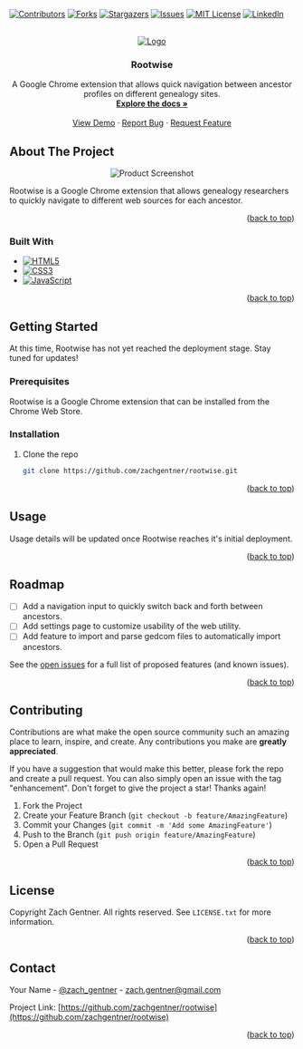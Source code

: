 <!-- Improved compatibility of back to top link: See: https://github.com/othneildrew/Best-README-Template/pull/73 -->

<a name="readme-top"></a>

<!--
*** Thanks for checking out the Best-README-Template. If you have a suggestion
*** that would make this better, please fork the repo and create a pull request
*** or simply open an issue with the tag "enhancement".
*** Don't forget to give the project a star!
*** Thanks again! Now go create something AMAZING! :D
-->

<!-- PROJECT SHIELDS -->
<!--
*** I'm using markdown "reference style" links for readability.
*** Reference links are enclosed in brackets [ ] instead of parentheses ( ).
*** See the bottom of this document for the declaration of the reference variables
*** for contributors-url, forks-url, etc. This is an optional, concise syntax you may use.
*** https://www.markdownguide.org/basic-syntax/#reference-style-links
-->

[![Contributors][contributors-shield]][contributors-url]
[![Forks][forks-shield]][forks-url]
[![Stargazers][stars-shield]][stars-url]
[![Issues][issues-shield]][issues-url]
[![MIT License][license-shield]][license-url]
[![LinkedIn][linkedin-shield]][linkedin-url]

<!-- PROJECT LOGO -->
<br />
<div align="center">
  <a href="https://github.com/zachgentner/rootwise">
    <img src="https://github.com/zachgentner/rootwise/blob/main/src/img/logo.png?raw=true" alt="Logo">
  </a>

<h3 align="center">Rootwise</h3>

  <p align="center">
    A Google Chrome extension that allows quick navigation between ancestor profiles on different genealogy sites.
    <br />
    <a href="https://github.com/zachgentner/rootwise"><strong>Explore the docs »</strong></a>
    <br />
    <br />
    <a href="">View Demo</a>
    ·
    <a href="https://github.com/zachgentner/rootwise/issues">Report Bug</a>
    ·
    <a href="https://github.com/zachgentner/rootwise/issues">Request Feature</a>
  </p>
</div>

<!-- TABLE OF CONTENTS
<details>
  <summary>Table of Contents</summary>
  <ol>
    <li>
      <a href="#about-the-project">About The Project</a>
      <ul>
        <li><a href="#built-with">Built With</a></li>
      </ul>
    </li>
    <li>
      <a href="#getting-started">Getting Started</a>
      <ul>
        <li><a href="#prerequisites">Prerequisites</a></li>
        <li><a href="#installation">Installation</a></li>
      </ul>
    </li>
    <li><a href="#usage">Usage</a></li>
    <li><a href="#roadmap">Roadmap</a></li>
    <li><a href="#contributing">Contributing</a></li>
    <li><a href="#license">License</a></li>
    <li><a href="#contact">Contact</a></li>
    <li><a href="#acknowledgments">Acknowledgments</a></li>
  </ol>
</details> -->

<!-- ABOUT THE PROJECT -->

## About The Project

<div align="center">
    <img src="https://github.com/zachgentner/rootwise/blob/main/src/img/product-screenshot.png" alt="Product Screenshot">
</div>

Rootwise is a Google Chrome extension that allows genealogy researchers to quickly navigate to different web sources for each ancestor.

<p align="right">(<a href="#readme-top">back to top</a>)</p>

### Built With

- [![HTML5][HTML.com]][HTML-url]
- [![CSS3][CSS.com]][CSS-url]
- [![JavaScript][JavaScript.com]][JavaScript-url]

<p align="right">(<a href="#readme-top">back to top</a>)</p>

<!-- GETTING STARTED -->

## Getting Started

At this time, Rootwise has not yet reached the deployment stage. Stay tuned for updates!

### Prerequisites

Rootwise is a Google Chrome extension that can be installed from the Chrome Web Store.

### Installation

1. Clone the repo
   ```sh
   git clone https://github.com/zachgentner/rootwise.git
   ```

<p align="right">(<a href="#readme-top">back to top</a>)</p>

<!-- USAGE EXAMPLES -->

## Usage

Usage details will be updated once Rootwise reaches it's initial deployment.

<p align="right">(<a href="#readme-top">back to top</a>)</p>

<!-- ROADMAP -->

## Roadmap

- [ ] Add a navigation input to quickly switch back and forth between ancestors.
- [ ] Add settings page to customize usability of the web utility.
- [ ] Add feature to import and parse gedcom files to automatically import ancestors.

See the [open issues](https://github.com/zachgentner/tictactoe/issues) for a full list of proposed features (and known issues).

<p align="right">(<a href="#readme-top">back to top</a>)</p>

<!-- CONTRIBUTING -->

## Contributing

Contributions are what make the open source community such an amazing place to learn, inspire, and create. Any contributions you make are **greatly appreciated**.

If you have a suggestion that would make this better, please fork the repo and create a pull request. You can also simply open an issue with the tag "enhancement".
Don't forget to give the project a star! Thanks again!

1. Fork the Project
2. Create your Feature Branch (`git checkout -b feature/AmazingFeature`)
3. Commit your Changes (`git commit -m 'Add some AmazingFeature'`)
4. Push to the Branch (`git push origin feature/AmazingFeature`)
5. Open a Pull Request

<p align="right">(<a href="#readme-top">back to top</a>)</p>

<!-- LICENSE -->

## License

Copyright Zach Gentner. All rights reserved. See `LICENSE.txt` for more information.

<p align="right">(<a href="#readme-top">back to top</a>)</p>

<!-- CONTACT -->

## Contact

Your Name - [@zach_gentner](https://twitter.com/zach_gentner) - zach.gentner@gmail.com

Project Link: [https://github.com/zachgentner/rootwise](https://github.com/zachgentner/rootwise)

<p align="right">(<a href="#readme-top">back to top</a>)</p>

<!-- MARKDOWN LINKS & IMAGES -->
<!-- https://www.markdownguide.org/basic-syntax/#reference-style-links -->

[contributors-shield]: https://img.shields.io/github/contributors/zachgentner/tictactoe.svg?style=for-the-badge
[contributors-url]: https://github.com/zachgentner/tictactoe/graphs/contributors
[forks-shield]: https://img.shields.io/github/forks/zachgentner/tictactoe.svg?style=for-the-badge
[forks-url]: https://github.com/zachgentner/tictactoe/network/members
[stars-shield]: https://img.shields.io/github/stars/zachgentner/tictactoe.svg?style=for-the-badge
[stars-url]: https://github.com/zachgentner/tictactoe/stargazers
[issues-shield]: https://img.shields.io/github/issues/zachgentner/tictactoe.svg?style=for-the-badge
[issues-url]: https://github.com/zachgentner/tictactoe/issues
[license-shield]: https://img.shields.io/github/license/zachgentner/tictactoe.svg?style=for-the-badge
[license-url]: https://github.com/zachgentner/tictactoe/blob/master/LICENSE.txt
[linkedin-shield]: https://img.shields.io/badge/-LinkedIn-black.svg?style=for-the-badge&logo=linkedin&colorB=555
[linkedin-url]: https://linkedin.com/in/zachgentner
[product-screenshot]: https://github.com/zachgentner/rootwise/blob/main/src/img/product-screenshot.png
[Bootstrap.com]: https://img.shields.io/badge/Bootstrap-563D7C?style=for-the-badge&logo=bootstrap&logoColor=white
[Bootstrap-url]: https://getbootstrap.com
[HTML.com]: https://img.shields.io/badge/html5-E34F26?style=for-the-badge&logo=html5&logoColor=white
[HTML-url]: https://developer.mozilla.org/en-US/docs/Web/HTML
[CSS.com]: https://img.shields.io/badge/css3-3595cf?style=for-the-badge&logo=css3&logoColor=white
[CSS-url]: https://developer.mozilla.org/en-US/docs/Web/CSS
[JavaScript.com]: https://img.shields.io/badge/JavaScript-F7DF1E?style=for-the-badge&logo=javascript&logoColor=black
[JavaScript-url]: https://developer.mozilla.org/en-US/docs/Web/JavaScript

